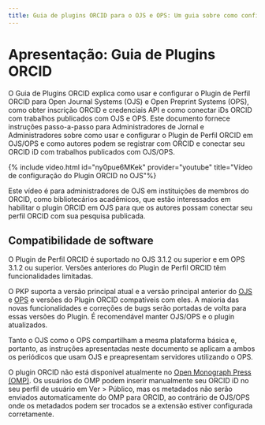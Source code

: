 ```yaml
---
title: Guia de plugins ORCID para o OJS e OPS: Um guia sobre como configurar e utilizar o plugin ORCID em Open Journal Systems e Open Monograph Press.
---
```


# Apresentação: Guia de Plugins ORCID

O Guia de Plugins ORCID explica como usar e configurar o Plugin de Perfil ORCID para Open Journal Systems (OJS) e Open Preprint Systems (OPS), como obter inscrição ORCID e credenciais API e como conectar iDs ORCID com trabalhos publicados com OJS e OPS. Este documento fornece instruções passo-a-passo para Administradores de Jornal e Administradores sobre como usar e configurar o Plugin de Perfil ORCID em OJS/OPS e como autores podem se registrar com ORCID e conectar seu ORCID iD com trabalhos publicados com OJS/OPS.

{% include video.html id="ny0pue6MKek" provider="youtube" title="Vídeo de configuração do Plugin ORCID no OJS"%}

Este vídeo é para administradores de OJS em instituições de membros do ORCID, como bibliotecários acadêmicos, que estão interessados em habilitar o plugin ORCID em OJS para que os autores possam conectar seu perfil ORCID com sua pesquisa publicada.

## Compatibilidade de software

O Plugin de Perfil ORCID é suportado no OJS 3.1.2 ou superior e em OPS 3.1.2 ou superior. Versões anteriores do Plugin de Perfil ORCID têm funcionalidades limitadas.

O PKP suporta a versão principal atual e a versão principal anterior do [OJS](https://pkp.sfu.ca/software/ojs/getting-started/download/) e [OPS](https://pkp.sfu.ca/software/ops/getting-started/download/) e versões do Plugin ORCID compatíveis com eles. A maioria das novas funcionalidades e correções de bugs serão portadas de volta para essas versões do Plugin. É recomendável manter OJS/OPS e o plugin atualizados.

Tanto o OJS como o OPS compartilham a mesma plataforma básica e, portanto, as instruções apresentadas neste documento se aplicam a ambos os periódicos que usam OJS e preapresentam servidores utilizando o OPS.

O plugin ORCID não está disponível atualmente no [Open Monograph Press (OMP)](https://pkp.sfu.ca/omp/). Os usuários do OMP podem inserir manualmente seu ORCID iD no seu perfil de usuário em Ver > Público, mas os metadados não serão enviados automaticamente do OMP para ORCID, ao contrário de OJS/OPS onde os metadados podem ser trocados se a extensão estiver configurada corretamente.
